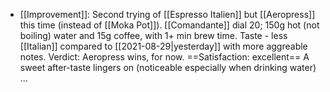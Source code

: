 - [[Improvement]]: Second trying of [[Espresso Italien]] but [[Aeropress]] this time (instead of [[Moka Pot]]). [[Comandante]] dial 20; 150g hot (not boiling) water and 15g coffee, with 1+ min brew time.  Taste - less [[Italian]] compared to [[2021-08-29|yesterday]] with more aggreable notes. Verdict: Aeropress wins, for now. ==Satisfaction: excellent== A sweet after-taste lingers on (noticeable especially when drinking water) ...
